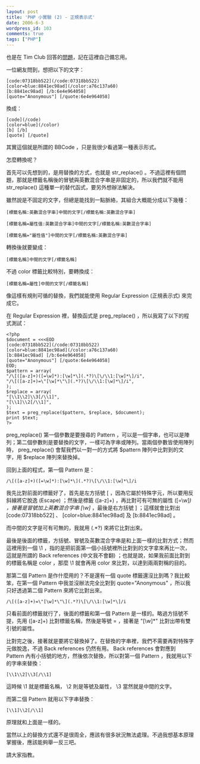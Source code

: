 ```yaml
---
layout: post
title: 'PHP 小實驗 (2) - 正規表示式'
date: 2006-6-3
wordpress_id: 103
comments: true
tags: ["PHP"]
---
```


也是在 Tim Club 回答的[問題](http://timteam.org/?TIM=FORUM&FORUM=1&ShowDocument=14269)，記在這裡自己備忘用。

一位網友問到，想把以下的文字：

```
[code:07318bb522](/code:07318bb522)
[color=blue:8841ec98ad](/color:a76c137a60)
[b:8841ec98ad] [/b:6e4e964058]
[quote="Anonymous"] [/quote:6e4e964058]

```

換成：

```
[code](/code)
[color=blue](/color)
[b] [/b]
[quote] [/quote]

```

其實這個就是所謂的 BBCode ，只是我很少看過第一種表示形式。

怎麼轉換呢？

<!--more-->

首先可以先想到的，是用替換的方式，也就是 str_replace() 。不過這裡有個問題，那就是標籤名稱後的冒號與英數混合字串是非固定的，所以我們就不能用 str_replace() 這種單一的替代函式，要另外想辦法解決。

雖然說是不固定的文字，但總是能找到一點脈絡，其組合大概能分成以下幾種：

```
[標籤名稱:英數混合字串]中間的文字[/標籤名稱:英數混合字串]

```

```
[標籤名稱=屬性值:英數混合字串]中間的文字[/標籤名稱:英數混合字串]

```

```
[標籤名稱="屬性值"]中間的文字[/標籤名稱:英數混合字串]

```

轉換後就要變成：

```
[標籤名稱]中間的文字[/標籤名稱]

```

不過 color 標籤比較特別，要轉換成：

```
[標籤名稱=屬性]中間的文字[/標籤名稱]

```

像這樣有規則可循的替換，我們就能使用 <span id="pageTitle">Regular Expression</span> (正規表示式) 來完成它。

在 <span id="pageTitle">Regular Expression</span> 裡，替換函式是 preg_replace() ，所以我寫了以下的程式測試：

```
<?php
$document = <<<EOD
[code:07318bb522](/code:07318bb522)
[color=blue:8841ec98ad](/color:a76c137a60)
[b:8841ec98ad] [/b:6e4e964058]
[quote="Anonymous"] [/quote:6e4e964058]
EOD;
$pattern = array(
"/\[([a-z]+)([=\w]*):[\w]*\](.*?)\[\/\\1:[\w]*\]/i",
"/\[([a-z]+)=\"[\w]*\"\](.*?)\[\/\\1:[\w]*\]/i",
);
$replace = array(
"[\\1\\2]\\3[/\\1]",
"[\\1]\\2[/\\1]",
);
$text = preg_replace($pattern, $replace, $document);
print $text;
?>

```

preg_replace() 第一個參數是要搜尋的 Pattern ，可以是一個字串，也可以是陣列；第二個參數則是要替換的文字，一樣可為字串或陣列。當兩個參數皆使用陣列時， preg_replace() 會幫我們以一對一的方式將 $pattern 陣列中比對到的文字，用 $replace 陣列來替換掉。

回到上面的程式，第一個 Pattern 是：

```
/\[([a-z]+)([=\w]*):[\w]*\](.*?)\[\/\\1:[\w]*\]/i

```

我先比對前面的標籤好了，首先是左方括號 \[ ，因為它屬於特殊字元，所以要用反斜線將它脫逸 (Escape) ；然後是標籤 ([a-z]+) ，再比對可有可無的屬性 ([=\w]*) ，接著是冒號加上英數混合字串 [\w]* ，最後是右方括號 \] ；這樣就會比對出 [code:07318bb522] 、 [color=blue:8841ec98ad] 及 [b:8841ec98ad] 。

而中間的文字是可有可無的，我就用 (.*?) 來將它比對出來。

最後是後面的標籤，方括號、冒號及英數混合字串是和上面一樣的比對方式；然而這裡用到一個 \\1 ，指的是把前面第一個小括號裡所比對到的文字拿來再比一次，這就是所謂的 Back references (中文我不會翻) ；也就是說，如果我前面比對到的標籤名稱是 color ，那麼 \\1 就會再用 color 來比對，以達到兩兩對稱的目的。 

那第二個 Pattern 是作什麼用的？不是還有一個 quote 標籤還沒比到嗎？我比較笨，在第一個 Pattern 中我並沒辦法完全比對到 quote="Anonymous" ，所以我只好透過第二個 Pattern 來將它比對出來。

```
/\[([a-z]+)=\"[\w]*\"\](.*?)\[\/\\1:[\w]*\]/i

```

只看前面的標籤就行了，後面的標籤和第一個 Pattern 是一樣的。略過方括號不提，先用 ([a-z]+) 比對標籤名稱，然後是等號 = ，接著是 \"[\w]*\" 比對出帶有雙引號的屬性。

比對完之後，接著就是要將它替換掉了。在替換的字串裡，我們不需要再對特殊字元做脫逸，不過 Back references 仍然有用。 Back references 會對應到 Pattern 內有小括號的地方，然後依次替換，所以對第一個 Pattern ，我就用以下的字串來替換：

```
[\\1\\2]\\3[/\\1]

```

這時候 \\1 就是標籤名稱， \\2 則是等號及屬性， \\3 當然就是中間的文字。

而第二個 Pattern 就用以下字串替換：

```
[\\1]\\2[/\\1]

```

原理就和上面是一樣的。

當然以上的替換方式還不是很周全，應該有很多狀況無法處理。不過我想基本原理掌握後，應該能夠舉一反三吧。

請大家指教。
